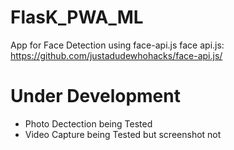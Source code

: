 # FlasK_PWA_ML
App for Face Detection using face-api.js
face api.js: https://github.com/justadudewhohacks/face-api.js/
# Under Development
 - Photo Dectection being Tested
 - Video Capture being Tested but screenshot not
